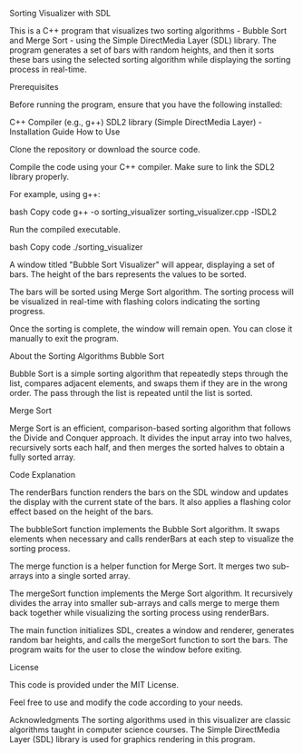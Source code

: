 Sorting Visualizer with SDL

This is a C++ program that visualizes two sorting algorithms - Bubble Sort and Merge Sort - using the Simple DirectMedia Layer (SDL) library. The program generates a set of bars with random heights, and then it sorts these bars using the selected sorting algorithm while displaying the sorting process in real-time.

Prerequisites

Before running the program, ensure that you have the following installed:

C++ Compiler (e.g., g++)
SDL2 library (Simple DirectMedia Layer) - Installation Guide
How to Use

Clone the repository or download the source code.

Compile the code using your C++ compiler. Make sure to link the SDL2 library properly.

For example, using g++:

bash
Copy code
g++ -o sorting_visualizer sorting_visualizer.cpp -lSDL2


Run the compiled executable.

bash
Copy code
./sorting_visualizer


A window titled "Bubble Sort Visualizer" will appear, displaying a set of bars. The height of the bars represents the values to be sorted.

The bars will be sorted using Merge Sort algorithm. The sorting process will be visualized in real-time with flashing colors indicating the sorting progress.

Once the sorting is complete, the window will remain open. You can close it manually to exit the program.

About the Sorting Algorithms
Bubble Sort

Bubble Sort is a simple sorting algorithm that repeatedly steps through the list, compares adjacent elements, and swaps them if they are in the wrong order. The pass through the list is repeated until the list is sorted.

Merge Sort

Merge Sort is an efficient, comparison-based sorting algorithm that follows the Divide and Conquer approach. It divides the input array into two halves, recursively sorts each half, and then merges the sorted halves to obtain a fully sorted array.

Code Explanation

The renderBars function renders the bars on the SDL window and updates the display with the current state of the bars. It also applies a flashing color effect based on the height of the bars.

The bubbleSort function implements the Bubble Sort algorithm. It swaps elements when necessary and calls renderBars at each step to visualize the sorting process.

The merge function is a helper function for Merge Sort. It merges two sub-arrays into a single sorted array.

The mergeSort function implements the Merge Sort algorithm. It recursively divides the array into smaller sub-arrays and calls merge to merge them back together while visualizing the sorting process using renderBars.

The main function initializes SDL, creates a window and renderer, generates random bar heights, and calls the mergeSort function to sort the bars. The program waits for the user to close the window before exiting.

License

This code is provided under the MIT License.

Feel free to use and modify the code according to your needs.

Acknowledgments
The sorting algorithms used in this visualizer are classic algorithms taught in computer science courses.
The Simple DirectMedia Layer (SDL) library is used for graphics rendering in this program.
